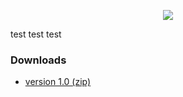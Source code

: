 <p align="center"><img src="http://i.imgur.com/mqWvEv1.png"></p>
<p>test test test</p>

### Downloads
 - [version 1.0 (zip)](https://github.com/admiraltoad/ScotchPy/archive/1.0.zip)
